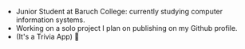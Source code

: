- Junior Student at Baruch College: currently studying computer information systems. 
- Working on a solo project I plan on publishing on my Github profile. 
- (It's a Trivia App) 💯 
